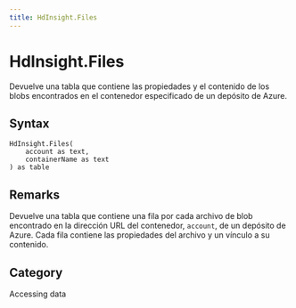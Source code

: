 ```yaml
---
title: HdInsight.Files
---
```


# HdInsight.Files


Devuelve una tabla que contiene las propiedades y el contenido de los blobs encontrados en el contenedor especificado de un depósito de Azure.


## Syntax

```powerquery
HdInsight.Files(
    account as text,
    containerName as text
) as table
```


## Remarks

Devuelve una tabla que contiene una fila por cada archivo de blob encontrado en la dirección URL del contenedor, <code>account</code>, de un depósito de Azure. Cada fila contiene las propiedades del archivo y un vínculo a su contenido.



## Category
Accessing data
